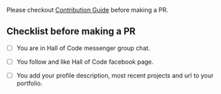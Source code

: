 Please checkout [Contribution Guide](https://github.com/hall-of-codes/hall-of-codes.github.io/blob/master/CONTRIBUTING.md) before  making a PR.
## Checklist before making a PR
- [ ] You are in Hall of Code messenger group chat.
- [ ] You follow and like Hall of Code facebook page.
- [ ] You add your profile description, most recent projects and url to your portfolio.


